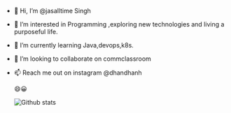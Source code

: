 - 👋 Hi, I’m @jasalltime Singh
- 👀 I’m interested in Programming ,exploring new technologies and living a purposeful life.
- 🌱 I’m currently learning Java,devops,k8s.
- 💞️ I’m looking to collaborate on commclassroom
- 📫 Reach me out on instagram @dhandhanh

  😄😀
  
  ![Github stats](https://github-readme-stats.vercel.app/api?username=jasalltime&theme=highcontrast&show_icons=true&count_private=true&title_color=41fca3)

